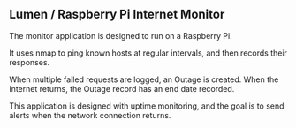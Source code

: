 ## Lumen / Raspberry Pi Internet Monitor

The monitor application is designed to run on a Raspberry Pi.

It uses nmap to ping known hosts at regular intervals, and then records their responses.

When multiple failed requests are logged, an Outage is created. When the internet returns, the Outage record has an end date recorded.

This application is designed with uptime monitoring, and the goal is to send alerts when the network connection returns.